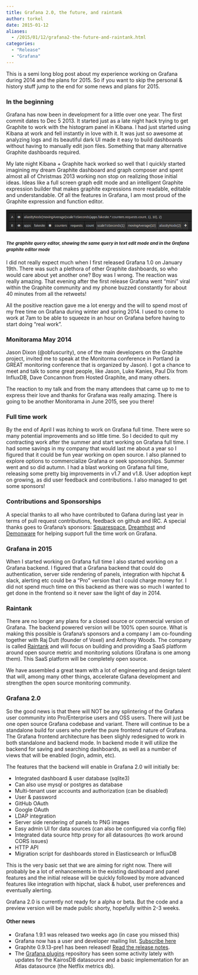 ```yaml
---
title: Grafana 2.0, the future, and raintank
author: torkel
date: 2015-01-12
aliases:
  - /2015/01/12/grafana2-the-future-and-raintank.html
categories:
  - "Release"
  - "Grafana"
---
```



This is a semi long blog post about my experience working on Grafana during 2014 and the plans for 2015.
So if you want to skip the personal & history stuff jump to the end for some news and plans for 2015.

### In the beginning
Grafana has now been in development for a little over one year. The first commit dates to Dec 5 2013.
It started just as a late night hack trying to get Graphite to work with the histogram panel in Kibana.
I had just started using Kibana at work and fell instantly in love with it. It was just so awesome at
analyzing logs and its beautiful dark UI made it easy to build dashboards without having to manually
edit json files. Something that many alternative Graphite dashboards required.

My late night Kibana + Graphite hack worked so well that I quickly started imagining my dream Graphite
dashboard and graph composer and spent almost all of Christmas 2013 working non stop on realizing those
initial ideas. Ideas like a full screen graph edit mode and an intelligent Graphite expression builder
that makes graphite expressions more readable, editable and understandable. Of all the features in Grafana,
I am most proud of the Graphite expression and function editor.

<div >
  <img src="/assets/img/blog/graphite_query_editor.png"/>
  <h4>
  <small><em>The graphite query editor, showing the same query in text
    edit mode and in the Grafana graphite editor mode
    </em>
  </small>
  </h4>
</div>

I did not really expect much when I first released Grafana 1.0 on January 19th. There was such a plethora of
other Graphite dashboards, so who would care about yet another one? Boy was I wrong. The reaction was really
amazing. That evening after the first release Grafana went “mini” viral within the Graphite community and
my phone buzzed constantly for about 40 minutes from all the retweets!

All the positive reaction gave me a lot energy and the will to spend most of my free time on Grafana during
winter and spring 2014. I used to come to work at 7am to be able to squeeze in an hour on Grafana before
having to start doing “real work”.

### Monitorama May 2014
Jason Dixon (@obfuscurity), one of the main developers on the Graphite project, invited me to speak at
the Monitorma conference in Portland (a GREAT monitoring conference that is organized by Jason).
I got a chance to meet and talk to some great people, like Jason, Luke Kanies, Paul Dix from InfluxDB,
Dave Concannon from Hosted Graphite, and many others.

The reaction to my talk and from the many attendees that came up to me to express their love and thanks
for Grafana was really amazing. There is going to be another Monitorama in June 2015, see you there!

### Full time work
By the end of April I was itching to work on Grafana full time. There were so many potential
improvements and so little time. So I decided to quit my contracting work after the summer and start
working on Grafana full time. I had some savings in my company that would last me about a year so I figured
that it could be fun year working on open source. I also planned to explore options to commercialize
Grafana or seek sponsorships. Summer went and so did autumn. I had a blast working on Grafana full time,
releasing some pretty big improvements in v1.7 and v1.8. User adoption kept on growing, as did user feedback
and contributions. I also managed to get some sponsors!

### Contributions and Sponsorships
A special thanks to all who have contributed to Gafana during last year in terms of pull request contributions,
feedback on github and IRC. A special thanks goes to Grafana’s sponsors: [Squarespace](http://www.squarespace.com), [Dreamhost](https://www.dreamhost.com/) and [Demonware](http://www.demonware.net/)
for helping support full the time work on Grafana.

### Grafana in 2015
When I started working on Grafana full time I also started working on a Grafana backend.
I figured that a Grafana backend that could do authentication, server side rendering of panels,
integration with hipchat & slack, alerting etc could be a “Pro” version that I could charge money for.
I did not spend much time on this backend as there was so much I wanted to get done in the frontend
so it never saw the light of day in 2014.

### Raintank
There are no longer any plans for a closed source or commercial version of Grafana. The backend powered version
will be 100% open source. What is making this possible is Grafana’s sponsors and a company I am co-founding
together with Raj Dutt (founder of Voxel) and Anthony Woods. The company is called [Raintank](http://raintank.io) and
will focus on building and providing a SaaS platform around open source metric and monitoring solutions
(Grafana is one among them). This SaaS platform will be completely open source.

We have assembled a great team with a lot of engineering and design talent that will, among many other things,
accelerate Gafana development and strengthen the open source monitoring community.

### Grafana 2.0
So the good news is that there will NOT be any splintering of the Grafana user community into Pro/Enterprise
users and OSS users. There will just be one open source Grafana codebase and variant. There will continue to
be a standalone build for users who prefer the pure frontend nature of Grafana. The Grafana frontend architecture
has been slighly redesigned to work in both standalone and backend mode. In backend mode it will utilize the backend
for saving and searching dashboards, as well as a number of views that will be enabled (login, admin, etc).

The features that the backend will enable in Grafana 2.0 will initially be:

- Integrated dashboard & user database (sqlite3)
- Can also use mysql or postgres as database
- Multi-tenant user accounts and authorization (can be disabled)
 - User & password
 - GitHub OAuth
 - Google OAuth
 - LDAP integration
- Server side rendering of panels to PNG images
- Easy admin UI for data sources (can also be configured via config file)
- Integrated data source http proxy for all datasources (to work around CORS issues)
- HTTP API
- Migration script for dashboards stored in Elasticsearch or InfluxDB

This is the very basic set that we are aiming for right now. There will probably be a lot of enhancements in the
existing dashboard and panel features and the initial release will be quickly followed by more advanced features
like integration with hipchat, slack & hubot, user preferences and eventually alerting.

Grafana 2.0 is currently not ready for a alpha or beta. But the code and a preview version will
be made public shorty, hopefully within 2-3 weeks.

#### Other news

- Grafana 1.9.1 was released two weeks ago (in case you missed this)
- Grafana now has a user and developer mailing list. [Subscribe here](https://groups.io/org/groupsio/grafana)
- Graphite 0.9.13-pre1 has been released! [Read the release notes](http://graphite.readthedocs.org/en/latest/releases/0_9_13.html).
- The [Grafana plugins](https://github.com/grafana/grafana-plugins) repository has seen some activity lately with updates for the KairosDB datasource and a basic implementation
for an Atlas datasource (the Netflix metrics db).

